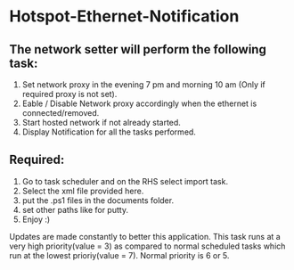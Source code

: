 # Hotspot-Ethernet-Notification

## The network setter will perform the following task:
1. Set network proxy in the evening 7 pm and morning 10 am (Only if required proxy is not set).
1. Eable / Disable Network proxy accordingly when the ethernet is connected/removed.
1. Start hosted network if not already started.
1. Display Notification for all the tasks performed.


## Required:
1. Go to task scheduler and on the RHS select import task.
1. Select the xml file provided here.
1. put the .ps1 files in the documents folder.
1. set other paths like for putty.
1. Enjoy :)

Updates are made constantly to better this application. This task runs at a very high priority(value = 3) as compared to normal scheduled tasks which run at the lowest prioriy(value = 7). Normal priority is 6 or 5.
